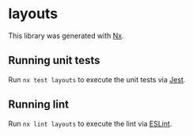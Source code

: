 # layouts

This library was generated with [Nx](https://nx.dev).

## Running unit tests

Run `nx test layouts` to execute the unit tests via [Jest](https://jestjs.io).

## Running lint

Run `nx lint layouts` to execute the lint via [ESLint](https://eslint.org/).
